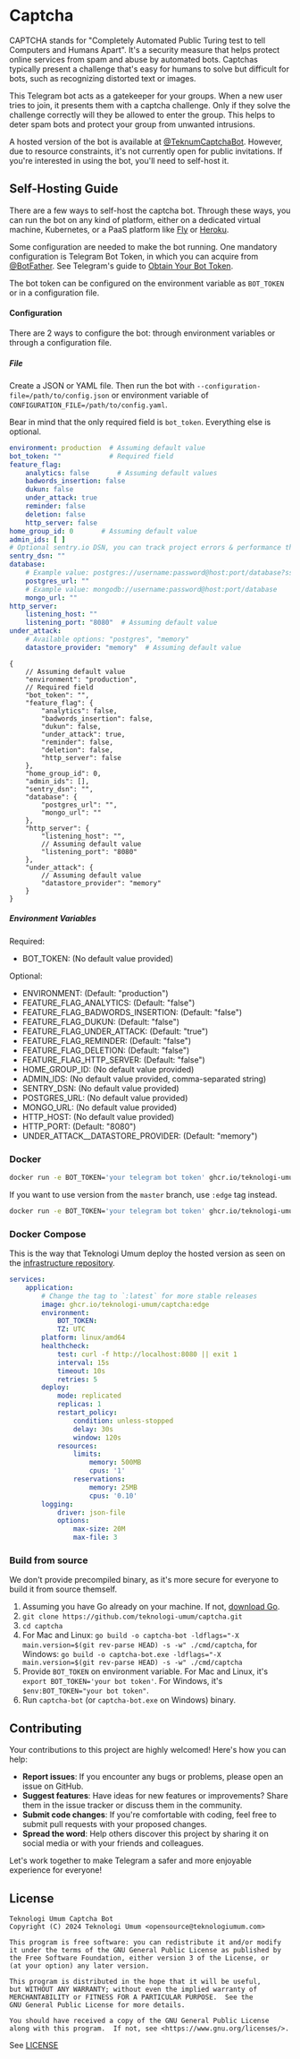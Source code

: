 # Captcha

CAPTCHA stands for "Completely Automated Public Turing test to tell Computers and Humans Apart". It's a security measure
that helps protect online services from spam and abuse by automated bots. Captchas typically present a challenge that's
easy for humans to solve but difficult for bots, such as recognizing distorted text or images.

This Telegram bot acts as a gatekeeper for your groups. When a new user tries to join, it presents them with a captcha
challenge. Only if they solve the challenge correctly will they be allowed to enter the group. This helps to deter spam
bots and protect your group from unwanted intrusions.

A hosted version of the bot is available at [@TeknumCaptchaBot](https://t.me/TeknumCaptchaBot). However, due to resource
constraints, it's not currently open for public invitations. If you're interested in using the bot, you'll need to
self-host it.

## Self-Hosting Guide

There are a few ways to self-host the captcha bot. Through these ways, you can run the bot on any kind of platform,
either on a dedicated virtual machine, Kubernetes, or a PaaS platform
like [Fly](https://fly.io) or [Heroku](https://www.heroku.com/).

Some configuration are needed to make the bot running. One mandatory configuration is Telegram Bot Token, in which you
can acquire from [@BotFather](https://t.me/BotFather). See Telegram's guide
to [Obtain Your Bot Token](https://core.telegram.org/bots/tutorial#obtain-your-bot-token).

The bot token can be configured on the environment variable as `BOT_TOKEN` or in a configuration file.

#### Configuration

There are 2 ways to configure the bot: through environment variables or through a configuration file.

##### File

Create a JSON or YAML file. Then run the bot with `--configuration-file=/path/to/config.json` or environment variable
of `CONFIGURATION_FILE=/path/to/config.yaml`.

Bear in mind that the only required field is `bot_token`. Everything else is optional.

```yaml
environment: production  # Assuming default value
bot_token: ""            # Required field
feature_flag:
    analytics: false       # Assuming default values
    badwords_insertion: false
    dukun: false
    under_attack: true
    reminder: false
    deletion: false
    http_server: false
home_group_id: 0       # Assuming default value
admin_ids: [ ]
# Optional sentry.io DSN, you can track project errors & performance there
sentry_dsn: ""
database:
    # Example value: postgres://username:password@host:port/database?sslmode=disable
    postgres_url: ""
    # Example value: mongodb://username:password@host:port/database
    mongo_url: ""
http_server:
    listening_host: ""
    listening_port: "8080"  # Assuming default value
under_attack:
    # Available options: "postgres", "memory"
    datastore_provider: "memory"  # Assuming default value
```

```json5
{
    // Assuming default value
    "environment": "production",
    // Required field
    "bot_token": "",
    "feature_flag": {
        "analytics": false,
        "badwords_insertion": false,
        "dukun": false,
        "under_attack": true,
        "reminder": false,
        "deletion": false,
        "http_server": false
    },
    "home_group_id": 0,
    "admin_ids": [],
    "sentry_dsn": "",
    "database": {
        "postgres_url": "",
        "mongo_url": ""
    },
    "http_server": {
        "listening_host": "",
        // Assuming default value
        "listening_port": "8080"
    },
    "under_attack": {
        // Assuming default value
        "datastore_provider": "memory"
    }
}
```

##### Environment Variables

Required:

* BOT_TOKEN: (No default value provided)

Optional:

* ENVIRONMENT: (Default: "production")
* FEATURE_FLAG_ANALYTICS: (Default: "false")
* FEATURE_FLAG_BADWORDS_INSERTION: (Default: "false")
* FEATURE_FLAG_DUKUN: (Default: "false")
* FEATURE_FLAG_UNDER_ATTACK: (Default: "true")
* FEATURE_FLAG_REMINDER: (Default: "false")
* FEATURE_FLAG_DELETION: (Default: "false")
* FEATURE_FLAG_HTTP_SERVER: (Default: "false")
* HOME_GROUP_ID: (No default value provided)
* ADMIN_IDS: (No default value provided, comma-separated string)
* SENTRY_DSN: (No default value provided)
* POSTGRES_URL: (No default value provided)
* MONGO_URL: (No default value provided)
* HTTP_HOST: (No default value provided)
* HTTP_PORT: (Default: "8080")
* UNDER_ATTACK__DATASTORE_PROVIDER: (Default: "memory")

### Docker

```bash
docker run -e BOT_TOKEN='your telegram bot token' ghcr.io/teknologi-umum/captcha:latest
```

If you want to use version from the `master` branch, use `:edge` tag instead.

```bash
docker run -e BOT_TOKEN='your telegram bot token' ghcr.io/teknologi-umum/captcha:edge
```

### Docker Compose

This is the way that Teknologi Umum deploy the hosted version as seen on
the [infrastructure repository](https://github.com/teknologi-umum/infrastructure/blob/master/captcha/docker-compose.yml).

```yaml
services:
    application:
        # Change the tag to `:latest` for more stable releases
        image: ghcr.io/teknologi-umum/captcha:edge
        environment:
            BOT_TOKEN:
            TZ: UTC
        platform: linux/amd64
        healthcheck:
            test: curl -f http://localhost:8080 || exit 1
            interval: 15s
            timeout: 10s
            retries: 5
        deploy:
            mode: replicated
            replicas: 1
            restart_policy:
                condition: unless-stopped
                delay: 30s
                window: 120s
            resources:
                limits:
                    memory: 500MB
                    cpus: '1'
                reservations:
                    memory: 25MB
                    cpus: '0.10'
        logging:
            driver: json-file
            options:
                max-size: 20M
                max-file: 3
```

### Build from source

We don't provide precompiled binary, as it's more secure for everyone to build it from source themself.

1. Assuming you have Go already on your machine. If not, [download Go](https://go.dev/dl).
2. `git clone https://github.com/teknologi-umum/captcha.git`
3. `cd captcha`
4. For Mac and Linux: `go build -o captcha-bot -ldflags="-X main.version=$(git rev-parse HEAD) -s -w" ./cmd/captcha`,
   for Windows: `go build -o captcha-bot.exe -ldflags="-X main.version=$(git rev-parse HEAD) -s -w" ./cmd/captcha`
5. Provide `BOT_TOKEN` on environment variable. For Mac and Linux, it's `export BOT_TOKEN='your bot token'`. For
   Windows, it's `$env:BOT_TOKEN="your bot token"`.
6. Run `captcha-bot` (or `captcha-bot.exe` on Windows) binary.

## Contributing

Your contributions to this project are highly welcomed! Here's how you can help:

* **Report issues**: If you encounter any bugs or problems, please open an issue on GitHub.
* **Suggest features**: Have ideas for new features or improvements? Share them in the issue tracker or discuss them in
  the community.
* **Submit code changes**: If you're comfortable with coding, feel free to submit pull requests with your proposed
  changes.
* **Spread the word**: Help others discover this project by sharing it on social media or with your friends and
  colleagues.

Let's work together to make Telegram a safer and more enjoyable experience for everyone!

## License

```
Teknologi Umum Captcha Bot
Copyright (C) 2024 Teknologi Umum <opensource@teknologiumum.com>

This program is free software: you can redistribute it and/or modify
it under the terms of the GNU General Public License as published by
the Free Software Foundation, either version 3 of the License, or
(at your option) any later version.

This program is distributed in the hope that it will be useful,
but WITHOUT ANY WARRANTY; without even the implied warranty of
MERCHANTABILITY or FITNESS FOR A PARTICULAR PURPOSE.  See the
GNU General Public License for more details.

You should have received a copy of the GNU General Public License
along with this program.  If not, see <https://www.gnu.org/licenses/>.
```

See [LICENSE](./LICENSE)
